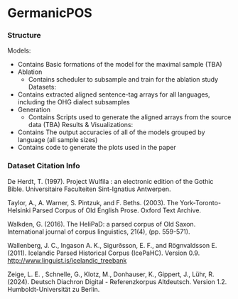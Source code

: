 # GermanicPOS
### Structure
Models:
  - Contains Basic formations of the model for the maximal sample (TBA)
  - Ablation
    - Contains scheduler to subsample and train for the ablation study
Datasets:
  - Contains extracted aligned sentence-tag arrays for all languages, including the OHG dialect subsamples
  - Generation
    - Contains Scripts used to generate the aligned arrays from the source data (TBA)
Results & Visualizations:
  - Contains The output accuracies of all of the models grouped by language (all sample sizes)
  - Contains code to generate the plots used in the paper

### Dataset Citation Info
De Herdt, T. (1997). Project Wulfila : an electronic edition of the Gothic Bible. Universitaire Faculteiten Sint-Ignatius Antwerpen.

Taylor, A., A. Warner, S. Pintzuk, and F. Beths. (2003). The York-Toronto-Helsinki Parsed Corpus of Old English Prose. Oxford Text Archive.

Walkden, G. (2016). The HeliPaD: a parsed corpus of Old Saxon. International journal of corpus linguistics, 21(4), (pp. 559-571).

Wallenberg, J. C., Ingason A. K., Sigurðsson, E. F., and Rögnvaldsson E. (2011). Icelandic Parsed Historical Corpus (IcePaHC). Version 0.9. http://www.linguist.is/icelandic_treebank

Zeige, L. E. , Schnelle, G., Klotz, M., Donhauser, K., Gippert, J., Lühr, R. (2024). Deutsch Diachron Digital - Referenzkorpus Altdeutsch. Version 1.2. Humboldt-Universität zu Berlin.

